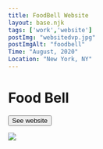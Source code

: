 ```yaml
---
title: FoodBell Website 
layout: base.njk
tags: ['work','website']
postImg: "websitedvp.jpg"
postImgAlt: "foodbell"
Time: "August, 2020"
Location: "New York, NY"
---
```

<main>
 <div class="container">
      <h1 class="p40">Food Bell</h1>
      <form>
        <button type="submit" formaction="https://replit.com/@minglinchen/Groceries-Store-1"target="_blank"class="button1">See website</button>  
      </form>
      <img src="/images/laptop.jpeg">
      
  </div>
</main>


